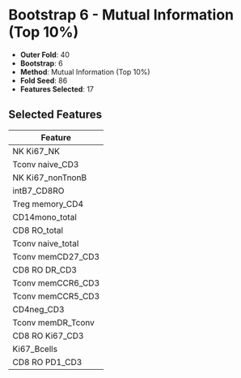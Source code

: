 # Bootstrap 6 - Mutual Information (Top 10%)

- **Outer Fold**: 40
- **Bootstrap**: 6
- **Method**: Mutual Information (Top 10%)
- **Fold Seed**: 86
- **Features Selected**: 17

## Selected Features

| Feature |
|---------|
| NK Ki67_NK |
| Tconv naive_CD3 |
| NK Ki67_nonTnonB |
| intB7_CD8RO |
| Treg memory_CD4 |
| CD14mono_total |
| CD8 RO_total |
| Tconv naive_total |
| Tconv memCD27_CD3 |
| CD8 RO DR_CD3 |
| Tconv memCCR6_CD3 |
| Tconv memCCR5_CD3 |
| CD4neg_CD3 |
| Tconv memDR_Tconv |
| CD8  RO Ki67_CD3 |
| Ki67_Bcells |
| CD8 RO PD1_CD3 |
